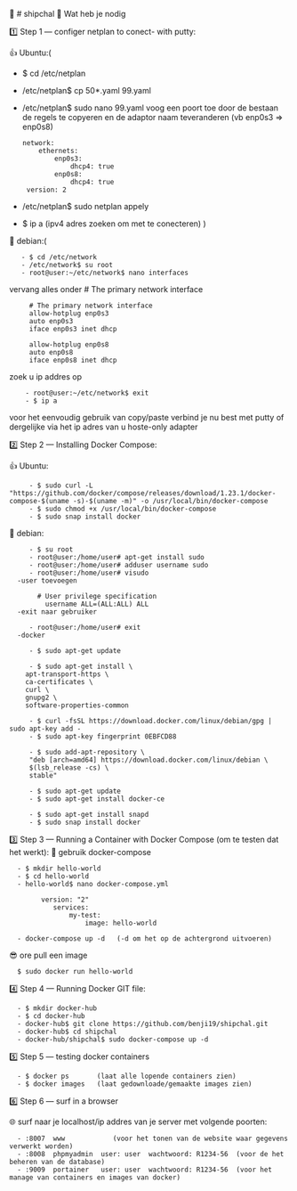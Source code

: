 🐧 # shipchal 🐧
Wat heb je nodig
 
 1️⃣ Step 1 — configer netplan to conect- with putty:  

   👍 Ubuntu:(
   - $ cd /etc/netplan
   - /etc/netplan$ cp 50*.yaml 99.yaml
   - /etc/netplan$ sudo nano 99.yaml
      voog een poort toe door de bestaan de regels te copyeren en de adaptor naam teveranderen (vb enp0s3 => enp0s8)
      
         network:
             ethernets:
                 enp0s3:
                     dhcp4: true
                 enp0s8:
                     dhcp4: true
          version: 2
       
   - /etc/netplan$ sudo netplan appely
   - $ ip a  (ipv4 adres zoeken om met te conecteren)
   )
   
  💖 debian:(
  
       - $ cd /etc/network
       - /etc/network$ su root
       - root@user:~/etc/network$ nano interfaces
   vervang alles onder # The primary network interface 
   
         # The primary network interface
         allow-hotplug enp0s3
         auto enp0s3
         iface enp0s3 inet dhcp

         allow-hotplug enp0s8
         auto enp0s8
         iface enp0s8 inet dhcp
   zoek u ip addres op
   
        - root@user:~/etc/network$ exit
        - $ ip a   
   voor het eenvoudig gebruik van copy/paste verbind je nu best met putty of dergelijke via het ip adres van u hoste-only adapter
          
2️⃣ Step 2 — Installing Docker Compose:

   👍 Ubuntu:

         - $ sudo curl -L "https://github.com/docker/compose/releases/download/1.23.1/docker-compose-$(uname -s)-$(uname -m)" -o /usr/local/bin/docker-compose
         - $ sudo chmod +x /usr/local/bin/docker-compose
         - $ sudo snap install docker 

   💖 debian:

         - $ su root
         - root@user:/home/user# apt-get install sudo
         - root@user:/home/user# adduser username sudo
         - root@user:/home/user# visudo
      -user toevoegen

           # User privilege specification
             username ALL=(ALL:ALL) ALL
      -exit naar gebruiker

         - root@user:/home/user# exit
      -docker

         - $ sudo apt-get update

         - $ sudo apt-get install \
        apt-transport-https \
        ca-certificates \
        curl \
        gnupg2 \
        software-properties-common

         - $ curl -fsSL https://download.docker.com/linux/debian/gpg | sudo apt-key add -
         - $ sudo apt-key fingerprint 0EBFCD88

         - $ sudo add-apt-repository \
         "deb [arch=amd64] https://download.docker.com/linux/debian \
         $(lsb_release -cs) \
         stable"

         - $ sudo apt-get update
         - $ sudo apt-get install docker-ce

         - $ sudo apt-get install snapd
         - $ sudo snap install docker 

3️⃣ Step 3 — Running a Container with Docker Compose (om te testen dat het werkt):
   👏 gebruik docker-compose

      - $ mkdir hello-world 
      - $ cd hello-world
      - hello-world$ nano docker-compose.yml 

            version: "2"
               services:
                   my-test:
                       image: hello-world

      - docker-compose up -d   (-d om het op de achtergrond uitvoeren)
   😎 ore pull een image
   
      $ sudo docker run hello-world

4️⃣ Step 4 — Running Docker GIT file:

      - $ mkdir docker-hub 
      - $ cd docker-hub
      - docker-hub$ git clone https://github.com/benji19/shipchal.git
      - docker-hub$ cd shipchal
      - docker-hub/shipchal$ sudo docker-compose up -d
   
5️⃣ Step 5 — testing docker containers

      - $ docker ps       (laat alle lopende containers zien)
      - $ docker images   (laat gedownloade/gemaakte images zien)
   
6️⃣ Step 6 — surf in a browser

   🌐 surf naar je localhost/ip addres van je server met volgende poorten:
   
      - :8007  www            (voor het tonen van de website waar gegevens verwerkt worden)
      - :8008  phpmyadmin  user: user  wachtwoord: R1234-56  (voor de het beheren van de database)
      - :9009  portainer   user: user  wachtwoord: R1234-56  (voor het manage van containers en images van docker)
